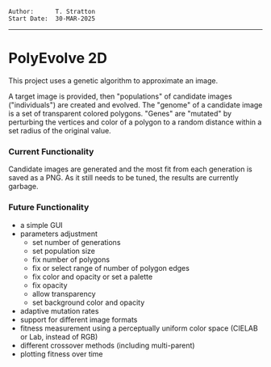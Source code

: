 ```
Author:      T. Stratton
Start Date:  30-MAR-2025
```

---

# PolyEvolve 2D
This project uses a genetic algorithm to approximate an image.

A target image is provided, then "populations" of candidate images ("individuals") are created and evolved. The "genome" 
of a candidate image is a set of transparent colored polygons. "Genes" are "mutated" by perturbing the vertices and color
of a polygon to a random distance within a set radius of the original value.

### Current Functionality
Candidate images are generated and the most fit from each generation is saved as a PNG. As it still needs to be tuned, 
the results are currently garbage.

### Future Functionality
- a simple GUI
- parameters adjustment
  - set number of generations
  - set population size
  - fix number of polygons
  - fix or select range of number of polygon edges
  - fix color and opacity or set a palette
  - fix opacity
  - allow transparency
  - set background color and opacity
- adaptive mutation rates
- support for different image formats
- fitness measurement using a perceptually uniform color space (CIELAB or Lab, instead of RGB)
- different crossover methods (including multi-parent)
- plotting fitness over time